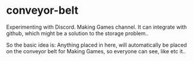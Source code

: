# conveyor-belt
Experimenting with Discord. Making Games channel. It can integrate with github, which might be a solution to the storage problem..

So the basic idea is:
Anything placed in here, will automatically be placed on the conveyor belt for Making Games, so everyone can see, like etc it..

